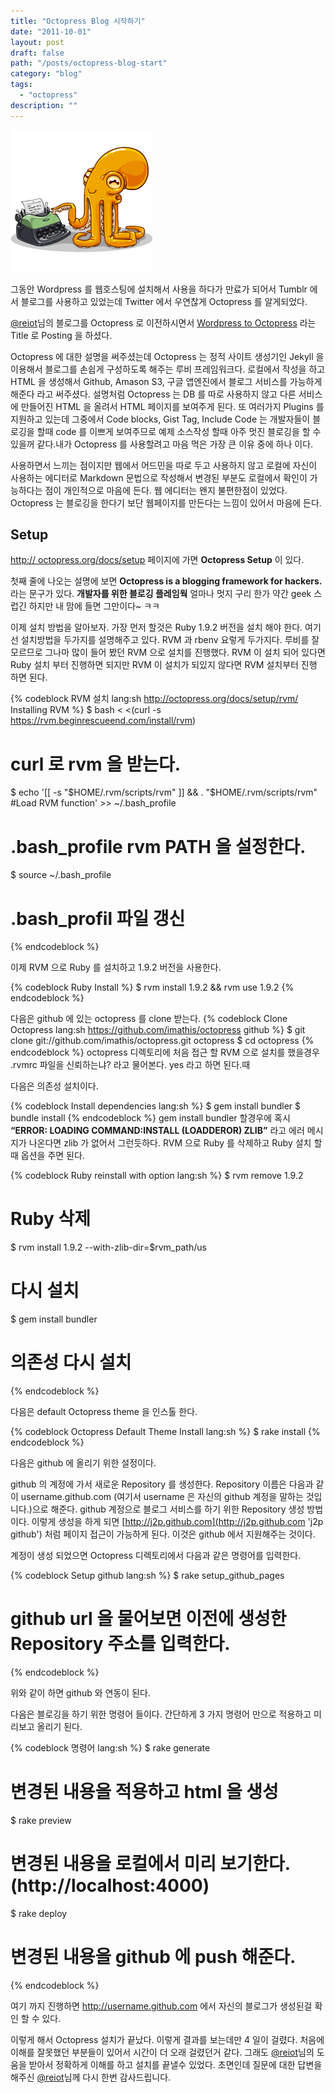 ```yaml
---
title: "Octopress Blog 시작하기"
date: "2011-10-01"
layout: post
draft: false
path: "/posts/octopress-blog-start"
category: "blog"
tags: 
  - "octopress"
description: ""  
---
```


![octopress](./img1.png)

그동안 Wordpress 를 웹호스팅에 설치해서 사용을 하다가 만료가 되어서
Tumblr 에서 블로그를 사용하고 있었는데 Twitter 에서 우연찮게 Octopress 를 알게되었다.

[@reiot](http://twitter.com/#!/reiot '@reiot')님의 블로그를 Octopress 로 이전하시면서 [Wordpress to Octopress](http://reiot.com/2011/09/21/wordpress-to-octopress/ 'WOrdpress to Octopress') 라는 Title 로 Posting 을 하셨다.

Octopress 에 대한 설명을 써주셨는데 Octopress 는 정적 사이트 생성기인 Jekyll 을 이용해서 블로그를 손쉽게 구성하도록 해주는 루비 프레임워크다. 로컬에서 작성을 하고 HTML 을 생성해서 Github, Amason S3, 구글 앱엔진에서 블로그 서비스를 가능하게 해준다 라고 써주셨다. 설명처럼 Octopress 는 DB 를 따로 사용하지 않고 다른 서비스에 만들어진 HTML 을 올려서 HTML 페이지를 보여주게 된다.
또 여러가지 Plugins 를 지원하고 있는데 그중에서 Code blocks, Gist Tag, Include Code 는 개발자들이 블로깅을 할때 code 를 이쁘게 보여주므로 예제 소스작성 할때 아주 멋진 블로깅을 할 수 있을꺼 같다.내가 Octopress 를 사용할려고 마음 먹은 가장 큰 이유 중에 하나 이다.

사용하면서 느끼는 점이지만 웹에서 어드민을 따로 두고 사용하지 않고 로컬에 자신이 사용하는 에디터로 Markdown 문법으로 작성해서 변경된 부분도 로컬에서 확인이 가능하다는 점이 개인적으로 마음에 든다. 웹 에디터는 왠지 불편한점이 있었다. Octopress 는 블로깅을 한다기 보단 웹페이지를 만든다는 느낌이 있어서 마음에 든다.

## Setup

[http:// octopress.org/docs/setup](http://octopress.org/docs/setup 'Octopress Setup') 페이지에 가면 **Octopress Setup** 이 있다.

첫째 줄에 나오는 설명에 보면 **Octopress is a blogging framework for hackers.** 라는 문구가 있다.
**개발자를 위한 블로깅 플레임웍** 얼마나 멋지 구리 한가 약간 geek 스럽긴 하지만 내 맘에 들면 그만이다~ ㅋㅋ

이제 설치 방법을 알아보자.
가장 먼저 할것은 Ruby 1.9.2 버전을 설치 해야 한다. 여기선 설치방법을 두가지를 설명해주고 있다.
RVM 과 rbenv 요렇게 두가지다. 루비를 잘 모르므로 그나마 많이 들어 봤던 RVM 으로 설치를 진행했다.
RVM 이 설치 되어 있다면 Ruby 설치 부터 진행하면 되지만 RVM 이 설치가 되있지 않다면 RVM 설치부터 진행 하면 된다.

{% codeblock RVM 설치 lang:sh http://octopress.org/docs/setup/rvm/ Installing RVM %}
$ bash < <(curl -s https://rvm.beginrescueend.com/install/rvm)

# curl 로 rvm 을 받는다.

$ echo '[[ -s "$HOME/.rvm/scripts/rvm" ]] && . "$HOME/.rvm/scripts/rvm" #Load RVM function' >> ~/.bash_profile

# .bash_profile rvm PATH 을 설정한다.

$ source ~/.bash_profile

# .bash_profil 파일 갱신

{% endcodeblock %}

이제 RVM 으로 Ruby 를 설치하고 1.9.2 버전을 사용한다.

{% codeblock Ruby Install %}
$ rvm install 1.9.2 && rvm use 1.9.2
{% endcodeblock %}

다음은 github 에 있는 octopress 를 clone 받는다.
{% codeblock Clone Octopress lang:sh https://github.com/imathis/octopress github %}
$ git clone git://github.com/imathis/octopress.git octopress
$ cd octopress
{% endcodeblock %}
octopress 디렉토리에 처음 접근 할 RVM 으로 설치를 했을경우 .rvmrc 파일을 신뢰하는냐? 라고 물어본다.
yes 라고 하면 된다.때

다음은 의존성 설치이다.

{% codeblock Install dependencies lang:sh %}
$ gem install bundler
$ bundle install
{% endcodeblock %}
gem install bundler 할경우에 혹시 **“ERROR: LOADING COMMAND:INSTALL (LOADDEROR) ZLIB”** 라고 에러 메시지가 나온다면 zlib 가 없어서 그런듯하다.
RVM 으로 Ruby 를 삭제하고 Ruby 설치 할때 옵션을 주면 된다.

{% codeblock Ruby reinstall with option lang:sh %}
$ rvm remove 1.9.2

# Ruby 삭제

$ rvm install 1.9.2 --with-zlib-dir=$rvm_path/us

# 다시 설치

$ gem install bundler

# 의존성 다시 설치

{% endcodeblock %}

다음은 default Octopress theme 을 인스톨 한다.

{% codeblock Octopress Default Theme Install lang:sh %}
$ rake install
{% endcodeblock %}

다음은 github 에 올리기 위한 설정이다.

github 의 계정에 가서 새로운 Repository 를 생성한다. Repository 이름은 다음과 같이 username.github.com (여기서 username 은 자신의 github 계정을 말하는 것입니다.)으로 해준다. github 계정으로 블로그 서비스를 하기 위한 Repository 생성 방법이다. 이렇게 생성을 하게 되면 [http://j2p.github.com](http://j2p.github.com 'j2p github') 처럼 페이지 접근이 가능하게 된다. 이것은 github 에서 지원해주는 것이다.

계정이 생성 되었으면 Octopress 디렉토리에서 다음과 같은 명령어를 입력한다.

{% codeblock Setup github lang:sh %}
$ rake setup_github_pages

# github url 을 물어보면 이전에 생성한 Repository 주소를 입력한다.

{% endcodeblock %}

위와 같이 하면 github 와 연동이 된다.

다음은 블로깅을 하기 위한 명령어 들이다.
간단하게 3 가지 명령어 만으로 적용하고 미리보고 올리기 된다.

{% codeblock 명령어 lang:sh %}
$ rake generate

# 변경된 내용을 적용하고 html 을 생성

$ rake preview

# 변경된 내용을 로컬에서 미리 보기한다. (http://localhost:4000)

$ rake deploy

# 변경된 내용을 github 에 push 해준다.

{% endcodeblock %}

여기 까지 진행하면 http://username.github.com 에서 자신의 블로그가 생성된걸 확인 할 수 있다.

이렇게 해서 Octopress 설치가 끝났다. 이렇게 결과를 보는데만 4 일이 걸렸다.
처음에 이해를 잘못했던 부분들이 있어서 시간이 더 오래 걸렸던거 같다.
그래도 [@reiot](http://twitter.com/#!/reiot, '@reiot')님의 도움을 받아서 정확하게 이해를 하고 설치를 끝낼수 있었다. 초면인데 질문에 대한 답변을 해주신 [@reiot](http://twitter.com/#!/reiot '@reiot')님께 다시 한번 감사드립니다.

